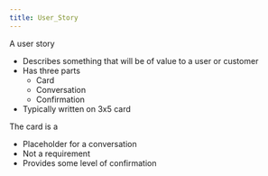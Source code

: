 ```yaml
---
title: User_Story
---
```

A user story
* Describes something that will be of value to a user or customer
* Has three parts
  * Card
  * Conversation
  * Confirmation
* Typically written on 3x5 card

The card is a
* Placeholder for a conversation
* Not a requirement
* Provides some level of confirmation
